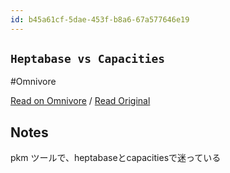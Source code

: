 ```yaml
---
id: b45a61cf-5dae-453f-b8a6-67a577646e19
---
```


## `Heptabase vs Capacities`
#Omnivore

[Read on Omnivore](https://omnivore.app/me/https-papereditor-app-heptabase-vs-capacities-18f9683b99b) / [Read Original](https://papereditor.app/heptabase-vs-capacities)

## Notes

pkm ツールで、heptabaseとcapacitiesで迷っている


